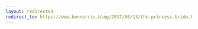 ```yaml
---
layout: redirected
redirect_to: https://www.bennorris.blog/2017/08/13/the-princess-bride.html
---
```

